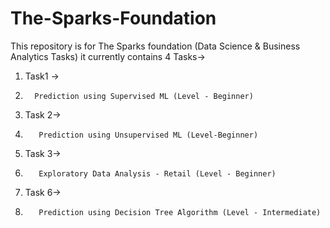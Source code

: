 # The-Sparks-Foundation

This repository is for The Sparks foundation (Data Science & Business Analytics Tasks) it currently contains 4 Tasks->

1. Task1 ->
2.       Prediction using Supervised ML (Level - Beginner)
3. Task 2->
4.        Prediction using Unsupervised ML (Level-Beginner)
5. Task 3->
6.        Exploratory Data Analysis - Retail (Level - Beginner)
7. Task 6->
8.        Prediction using Decision Tree Algorithm (Level - Intermediate)
